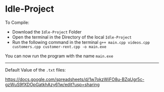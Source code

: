 # Idle-Project

To Compile:

- Download the `Idle-Project` Folder
- Open the terminal in the Directory of the local `Idle-Project`
- Run the following command in the terminal `g++ main.cpp videos.cpp customers.cpp customer-rent.cpp -o main.exe`

You can now run the program with the name `main.exe`

---
Default Value of the `.txt` files: 

https://docs.google.com/spreadsheets/d/1w7okzWiFO8u-BZqUgr5c-gzWuS9fXDOpGatkhAzy61w/edit?usp=sharing
